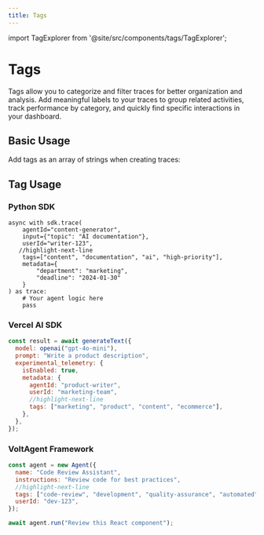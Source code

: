 ```yaml
---
title: Tags
---
```


import TagExplorer from '@site/src/components/tags/TagExplorer';

# Tags

Tags allow you to categorize and filter traces for better organization and analysis. Add meaningful labels to your traces to group related activities, track performance by category, and quickly find specific interactions in your dashboard.

## Basic Usage

Add tags as an array of strings when creating traces:

<TagExplorer />

## Tag Usage

### Python SDK

```tsx
async with sdk.trace(
    agentId="content-generator",
    input={"topic": "AI documentation"},
    userId="writer-123",
   //highlight-next-line
    tags=["content", "documentation", "ai", "high-priority"],
    metadata={
        "department": "marketing",
        "deadline": "2024-01-30"
    }
) as trace:
    # Your agent logic here
    pass
```

### Vercel AI SDK

```javascript
const result = await generateText({
  model: openai("gpt-4o-mini"),
  prompt: "Write a product description",
  experimental_telemetry: {
    isEnabled: true,
    metadata: {
      agentId: "product-writer",
      userId: "marketing-team",
      //highlight-next-line
      tags: ["marketing", "product", "content", "ecommerce"],
    },
  },
});
```

### VoltAgent Framework

```javascript
const agent = new Agent({
  name: "Code Review Assistant",
  instructions: "Review code for best practices",
  //highlight-next-line
  tags: ["code-review", "development", "quality-assurance", "automated"],
  userId: "dev-123",
});

await agent.run("Review this React component");
```
